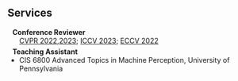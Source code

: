 ## Services

<h4 style="margin:0 10px 0;">Conference Reviewer</h4>

<ul style="margin:0 0 5px;">
  <a href="http://cvpr2023.thecvf.com/"><autocolor>CVPR 2022,2023</autocolor></a>; 
  <a href="http://iccv2023.thecvf.com/"><autocolor>ICCV 2023</autocolor></a>; 
  <a href="https://eccv2022.ecva.net/"><autocolor>ECCV 2022</autocolor></a>
</ul>

<h4 style="margin:0 10px 0;">Teaching Assistant</h4>

<ul style="margin:0 0 5px;">
  <li>CIS 6800 Advanced Topics in Machine Perception, University of Pennsylvania</li>
</ul>
<br style="line-height: 5" />

